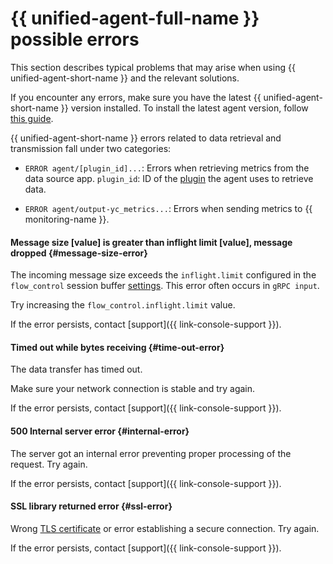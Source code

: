 # {{ unified-agent-full-name }} possible errors

This section describes typical problems that may arise when using {{ unified-agent-short-name }} and the relevant solutions.

If you encounter any errors, make sure you have the latest {{ unified-agent-short-name }} version installed. To install the latest agent version, follow [this guide](../../../monitoring/concepts/data-collection/unified-agent/installation.md#setup).

{{ unified-agent-short-name }} errors related to data retrieval and transmission fall under two categories:

* `ERROR agent/[plugin_id]...`: Errors when retrieving metrics from the data source app. `plugin_id`: ID of the [plugin](../../../monitoring/concepts/data-collection/unified-agent/inputs.md) the agent uses to retrieve data.

* `ERROR agent/output-yc_metrics...`: Errors when sending metrics to {{ monitoring-name }}.

#### Message size [value] is greater than inflight limit [value], message dropped {#message-size-error}

The incoming message size exceeds the `inflight.limit` configured in the `flow_control` session buffer [settings](../../../monitoring/concepts/data-collection/unified-agent/services.md#flow_control). This error often occurs in `gRPC input`. 

Try increasing the `flow_control.inflight.limit` value.

If the error persists, contact [support]({{ link-console-support }}).

#### Timed out while bytes receiving {#time-out-error}

The data transfer has timed out.

Make sure your network connection is stable and try again.

If the error persists, contact [support]({{ link-console-support }}).

#### 500 Internal server error {#internal-error}

The server got an internal error preventing proper processing of the request. Try again.

If the error persists, contact [support]({{ link-console-support }}).

#### SSL library returned error {#ssl-error}

Wrong [TLS certificate](../../../certificate-manager/concepts/index.md) or error establishing a secure connection. Try again.

If the error persists, contact [support]({{ link-console-support }}).